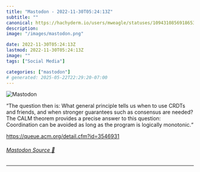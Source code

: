 ```yaml
---
title: "Mastodon - 2022-11-30T05:24:13Z"
subtitle: ""
canonical: https://hachyderm.io/users/mweagle/statuses/109431085691865373
description:
image: "/images/mastodon.png"

date: 2022-11-30T05:24:13Z
lastmod: 2022-11-30T05:24:13Z
image: ""
tags: ["Social Media"]

categories: ["mastodon"]
# generated: 2025-05-22T22:29:20-07:00
---
```

![Mastodon](/images/mastodon.png)

<p>“The question then is: What general principle tells us when to use CRDTs and friends, and when stronger guarantees such as consensus are needed? The CALM theorem provides a precise answer to this question: Coordination can be avoided as long as the program is logically monotonic.“</p><p><a href="https://queue.acm.org/detail.cfm?id=3546931" target="_blank" rel="nofollow noopener noreferrer" translate="no"><span class="invisible">https://</span><span class="ellipsis">queue.acm.org/detail.cfm?id=35</span><span class="invisible">46931</span></a></p>


###### [Mastodon Source 🐘](https://hachyderm.io/@mweagle/109431085691865373)

___
